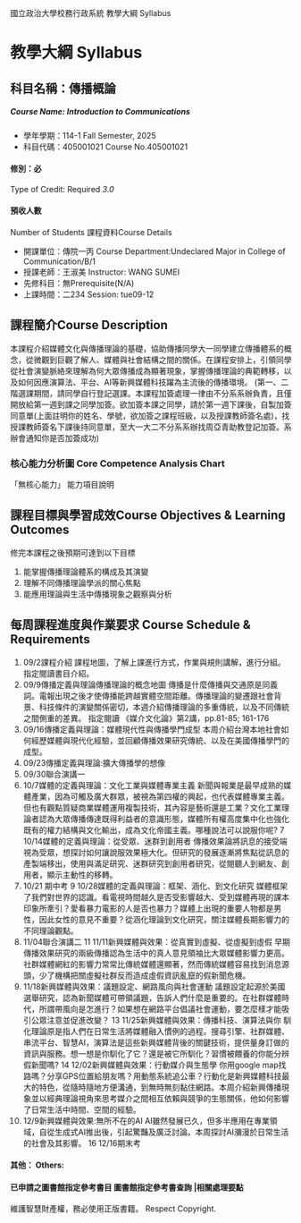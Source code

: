 國立政治大學校務行政系統 教學大綱 Syllabus
# 教學大綱 Syllabus
##  科目名稱：傳播概論
#####  Course Name: Introduction to Communications
  * 學年學期：114-1 Fall Semester, 2025 
  * 科目代碼：405001021 Course No.405001021
#### 修別：必
Type of Credit: Required 
_3.0_
#### 預收人數
Number of Students
課程資料Course Details
  * 開課單位：傳院一丙 Course Department:Undeclared Major in College of Communication/B/1 
  * 授課老師：王淑美 Instructor: WANG SUMEI 
  * 先修科目：無Prerequisite(N/A)
  * 上課時間：二234 Session: tue09-12
##  課程簡介Course Description
本課程介紹媒體文化與傳播理論的基礎，協助傳播同學大一同學建立傳播體系的概念，從微觀到巨觀了解人、媒體與社會結構之間的關係。在課程安排上，引領同學從社會演變脈絡來理解為何大眾傳播成為顯著現象，掌握傳播理論的典範轉移，以及如何因應演算法、平台、AI等新興媒體科技躍為主流後的傳播環境。
(第一、二階選課期間，請同學自行登記選課。本課程加簽處理一律由不分系系辦負責，且僅開放給第一週到課之同學加簽。欲加簽本課之同學，請於第一週下課後，自製加簽同意單(上面註明你的姓名、學號，欲加簽之課程班級，以及授課教師簽名處)，找授課教師簽名下課後持同意單，至大一大二不分系系辦找周亞青助教登記加簽。系辦會通知你是否加簽成功)
###  核心能力分析圖 Core Competence Analysis Chart
「無核心能力」 
能力項目說明
##  課程目標與學習成效Course Objectives & Learning Outcomes 
修完本課程之後預期可達到以下目標
  1. 能掌握傳播理論體系的構成及其演變
  2. 理解不同傳播理論學派的關心焦點
  3. 能應用理論與生活中傳播現象之觀察與分析
##  每周課程進度與作業要求 Course Schedule & Requirements
1. 09/2課程介紹
課程地圖，了解上課進行方式，作業與規則講解，進行分組。指定閱讀書目介紹。
2. 09/9傳播定義與理論傳播理論的概念地圖
傳播是什麼傳播與交通原是同義詞。電報出現之後才使傳播能跨越實體空間距離。傳播理論的變遷跟社會背景、科技條件的演變關係密切，本週介紹傳播理論的多重傳統，以及不同傳統之間側重的差異。
指定閱讀
《媒介文化論》第2講，pp.81-85; 161-176
3. 09/16傳播定義與理論：媒體現代性與傳播學門成型
本周介紹台灣本地社會如何經歷媒體與現代化經驗，並回顧傳播效果研究傳統、以及在美國傳播學門的成型。
4. 09/23傳播定義與理論:擴大傳播學的想像
5. 09/30聯合演講一
6. 10/7媒體的定義與理論：文化工業與媒體專業主義
新聞與報業是最早成熟的媒體產業，因為可觸及廣大群眾，被視為第四權的興起，也代表媒體專業主義。但也有觀點質疑商業媒體運用複製技術，其內容是藝術還是工業？文化工業理論者認為大眾傳播傳達既得利益者的意識形態，媒體所有權高度集中化也強化既有的權力結構與文化輸出，成為文化帝國主義。哪種說法可以說服你呢?
7 10/14媒體的定義與理論：從受眾、迷群到創用者
傳播效果論將訊息的接受端視為受眾，想探討如何讓說服效果極大化。但研究的發展逐漸將焦點從訊息的產製端移出，使用與滿足研究、迷群研究到創用者研究，從閱聽人到網友、創用者，顯示主動性的移轉。
8. 10/21 期中考
9 10/28媒體的定義與理論：框架、涵化、到文化研究
媒體框架了我們對世界的認識。看電視時間越久是否受影響越大、受到媒體再現的課本印象所牽引？愛看暴力電影的人是否也暴力？媒體上出現的重要人物都是男性，因此女性的意見不重要？從涵化理論到文化研究，關注媒體長期影響力的不同理論觀點。
10. 11/04聯合演講二
11 11/11新興媒體與效果：從真實到虛擬、從虛擬到虛假
早期傳播效果研究的兩級傳播認為生活中的真人意見領袖比大眾媒體影響力更高。社群媒體網紅的影響力常常比傳統媒體還顯著，然而傳統媒體容易找到消息源頭，少了機構把關虛擬社群反而造成虛假資訊亂竄的假新聞危機。
12. 11/18新興媒體與效果：議題設定、網路風向與社會運動
議題設定起源於美國選舉研究，認為新聞媒體可帶領議題，告訴人們什麼是重要的。在社群媒體時代，所謂帶風向是怎進行？如果想在網路平台倡議社會運動，要怎麼樣才能吸引公眾注意並促進改變？
13 11/25新興媒體與效果：傳播科技、演算法與你
馴化理論原是指人們在日常生活將媒體融入慣例的過程。搜尋引擎、社群媒體、串流平台、智慧AI，演算法是這些新興媒體背後的關鍵技術，提供量身訂做的資訊與服務。想一想是你馴化了它？還是被它所馴化？習慣被餵養的你能分辨假新聞嗎?
14 12/02新興媒體與效果：行動媒介與生態學
你用google map找路嗎？分享GPS位置給朋友嗎？用動態系統追公車？行動化是新興媒體科技最大的特色，從隨時隨地方便溝通，到無時無刻黏住網路。本周介紹新興傳播現象並以經典理論視角來思考媒介之間相互依賴與競爭的生態關係，他如何影響了日常生活中時間、空間的經驗。
15. 12/9新興媒體與效果:無所不在的AI
AI雖然發展已久，但多半應用在專業領域，自從生成式AI推出後，引起驚豔及廣泛討論。本周探討AI瀰漫於日常生活的社會及其影響。
16 12/16期末考
####  其他： Others:
####  已申請之圖書館指定參考書目  圖書館指定參考書查詢 |相關處理要點
維護智慧財產權，務必使用正版書籍。 Respect Copyright.